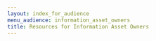 ```yaml
---
layout: index_for_audience
menu_audience: information_asset_owners
title: Resources for Information Asset Owners
---
```


